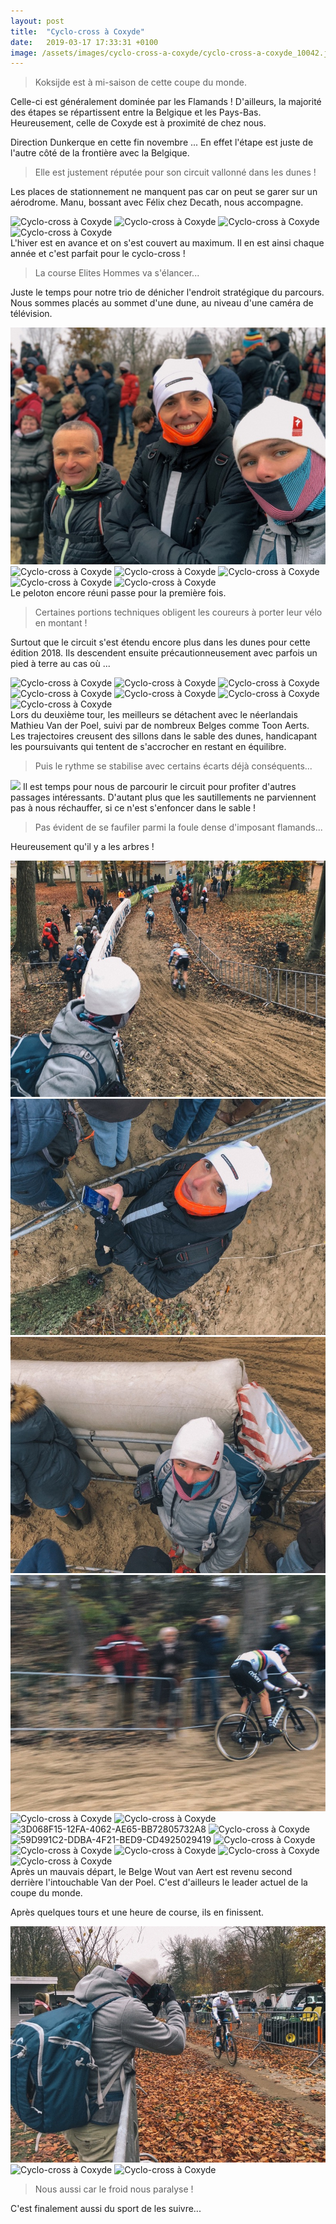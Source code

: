```yaml
---
layout: post
title:  "Cyclo-cross à Coxyde"
date:   2019-03-17 17:33:31 +0100
image: /assets/images/cyclo-cross-a-coxyde/cyclo-cross-a-coxyde_10042.jpg
---
```

> Koksijde est à mi-saison de cette coupe du monde.

Celle-ci est généralement dominée par les Flamands !
D'ailleurs, la majorité des étapes se répartissent entre la Belgique et les Pays-Bas.
Heureusement, celle de Coxyde est à proximité de chez nous.

Direction Dunkerque en cette fin novembre ...
En effet l'étape est juste de l'autre côté de la frontière avec la Belgique.
> Elle est justement réputée pour son circuit vallonné dans les dunes !

Les places de stationnement ne manquent pas car on peut se garer sur un aérodrome.
Manu, bossant avec Félix chez Decath, nous accompagne.

<div class="gallery-box">
  <div class="gallery">
<img src="/assets/images/cyclo-cross-a-coxyde/cyclo-cross-a-coxyde_10031.jpg" title="Laurianne Duraffourg" alt="Cyclo-cross à Coxyde" >
<img src="/assets/images/cyclo-cross-a-coxyde/cyclo-cross-a-coxyde_10032.jpg" title="Toujours aussi fou" alt="Cyclo-cross à Coxyde" >
<img src="/assets/images/cyclo-cross-a-coxyde/cyclo-cross-a-coxyde_10033.jpg" title="Sophie De Boer" alt="Cyclo-cross à Coxyde" >
<img src="/assets/images/cyclo-cross-a-coxyde/cyclo-cross-a-coxyde_10066.jpg" title="On attends de passer !" alt="Cyclo-cross à Coxyde" >
</div>
</div>
L'hiver est en avance et on s'est couvert au maximum.
Il en est ainsi chaque année et c'est parfait pour le cyclo-cross !

> La course Elites Hommes va s'élancer...

Juste le temps pour notre trio de dénicher l'endroit stratégique du parcours.
Nous sommes placés au sommet d'une dune, au niveau d'une caméra de télévision.

<div class="gallery-box">
  <div class="gallery">
<img src="/assets/images/cyclo-cross-a-coxyde/cyclo-cross-a-coxyde_10030.jpg" title="Plus qu'à attendre ! " alt="Cyclo-cross à Coxyde" >
<img src="/assets/images/cyclo-cross-a-coxyde/cyclo-cross-a-coxyde_10039.jpg" title="" alt="Cyclo-cross à Coxyde" >
<img src="/assets/images/cyclo-cross-a-coxyde/cyclo-cross-a-coxyde_10040.jpg" title="" alt="Cyclo-cross à Coxyde" >
<img src="/assets/images/cyclo-cross-a-coxyde/cyclo-cross-a-coxyde_10041.jpg" title="" alt="Cyclo-cross à Coxyde" >
<img src="/assets/images/cyclo-cross-a-coxyde/cyclo-cross-a-coxyde_10042.jpg" title="" alt="Cyclo-cross à Coxyde" >
<img src="/assets/images/cyclo-cross-a-coxyde/cyclo-cross-a-coxyde_10048.jpg" title="" alt="Cyclo-cross à Coxyde" >
</div>
</div>
Le peloton encore réuni passe pour la première fois.

> Certaines portions techniques obligent les coureurs à porter leur vélo en montant !

Surtout que le circuit s'est étendu encore plus dans les dunes pour cette édition 2018.
Ils descendent ensuite précautionneusement avec parfois un pied à terre au cas où ...

<div class="gallery-box">
  <div class="gallery">
<img src="/assets/images/cyclo-cross-a-coxyde/cyclo-cross-a-coxyde_10043.jpg" title="" alt="Cyclo-cross à Coxyde" >
<img src="/assets/images/cyclo-cross-a-coxyde/cyclo-cross-a-coxyde_10044.jpg" title="" alt="Cyclo-cross à Coxyde" >
<img src="/assets/images/cyclo-cross-a-coxyde/cyclo-cross-a-coxyde_10045.jpg" title="" alt="Cyclo-cross à Coxyde" >
<img src="/assets/images/cyclo-cross-a-coxyde/cyclo-cross-a-coxyde_10046.jpg" title="" alt="Cyclo-cross à Coxyde" >
<img src="/assets/images/cyclo-cross-a-coxyde/cyclo-cross-a-coxyde_10047.jpg" title="" alt="Cyclo-cross à Coxyde" >
<img src="/assets/images/cyclo-cross-a-coxyde/cyclo-cross-a-coxyde_10049.jpg" title="" alt="Cyclo-cross à Coxyde" >
<img src="/assets/images/cyclo-cross-a-coxyde/cyclo-cross-a-coxyde_10050.jpg" title="" alt="Cyclo-cross à Coxyde" >
</div>
</div>
Lors du deuxième tour, les meilleurs se détachent avec le néerlandais Mathieu Van der Poel, suivi par de nombreux Belges comme Toon Aerts.
Les trajectoires creusent des sillons dans le sable des dunes, handicapant les poursuivants qui tentent de s'accrocher en restant en équilibre.

> Puis le rythme se stabilise avec certains écarts déjà conséquents...

![](/assets/images/cyclo-cross-a-coxyde/cyclo-cross-a-coxyde_10052.jpg)
Il est temps pour nous de parcourir le circuit pour profiter d'autres passages intéressants.
D'autant plus que les sautillements ne parviennent pas à nous réchauffer, si ce n'est s'enfoncer dans le sable !

> Pas évident de se faufiler parmi la foule dense d'imposant flamands...

Heureusement qu'il y a les arbres !

<div class="gallery-box">
  <div class="gallery">
<img src="/assets/images/cyclo-cross-a-coxyde/cyclo-cross-a-coxyde_10034.jpg" title="" alt="Cyclo-cross à Coxyde" >
<img src="/assets/images/cyclo-cross-a-coxyde/cyclo-cross-a-coxyde_10035.jpg" title="Manu photographe ! " alt="Cyclo-cross à Coxyde" >
<img src="/assets/images/cyclo-cross-a-coxyde/cyclo-cross-a-coxyde_10036.jpg" title="Congelé " alt="Cyclo-cross à Coxyde" >
<img src="/assets/images/cyclo-cross-a-coxyde/cyclo-cross-a-coxyde_10037.jpg" title="Wout Van Aert" alt="Cyclo-cross à Coxyde" >
<img src="/assets/images/cyclo-cross-a-coxyde/cyclo-cross-a-coxyde_10051.jpg" title="Tim Merlier" alt="Cyclo-cross à Coxyde" >
<img src="/assets/images/cyclo-cross-a-coxyde/cyclo-cross-a-coxyde_10053.jpg" title="Mathieu Van DWout Van Aerter Poel" alt="Cyclo-cross à Coxyde" >
<img src="/assets/images/cyclo-cross-a-coxyde/cyclo-cross-a-coxyde_10054.jpg" title="Mathieu Van Der Poel" alt="3D068F15-12FA-4062-AE65-BB72805732A8" >
<img src="/assets/images/cyclo-cross-a-coxyde/cyclo-cross-a-coxyde_10055.jpg" title="Wout Van Aert" alt="Cyclo-cross à Coxyde" >
<img src="/assets/images/cyclo-cross-a-coxyde/cyclo-cross-a-coxyde_10057.jpg" title="Quand le sol est full !" alt="59D991C2-DDBA-4F21-BED9-CD4925029419" >
<img src="/assets/images/cyclo-cross-a-coxyde/cyclo-cross-a-coxyde_10058.jpg" title="Wout Van Aert" alt="Cyclo-cross à Coxyde" >
<img src="/assets/images/cyclo-cross-a-coxyde/cyclo-cross-a-coxyde_10059.jpg" title="Michael Vanthourenhout" alt="Cyclo-cross à Coxyde" >
<img src="/assets/images/cyclo-cross-a-coxyde/cyclo-cross-a-coxyde_10061.jpg" title="Mathieu Van Der Poel" alt="Cyclo-cross à Coxyde" >
<img src="/assets/images/cyclo-cross-a-coxyde/cyclo-cross-a-coxyde_10062.jpg" title="Wout Van Aert" alt="Cyclo-cross à Coxyde" >
<img src="/assets/images/cyclo-cross-a-coxyde/cyclo-cross-a-coxyde_10063.jpg" title="" alt="Cyclo-cross à Coxyde" >
</div>
</div>
Après un mauvais départ, le Belge Wout van Aert est revenu second derrière l'intouchable Van der Poel.
C'est d'ailleurs le leader actuel de la coupe du monde.

Après quelques tours et une heure de course, ils en finissent.

<div class="gallery-box">
  <div class="gallery">
<img src="/assets/images/cyclo-cross-a-coxyde/cyclo-cross-a-coxyde_10038.jpg" title="Dernière photo" alt="Cyclo-cross à Coxyde" >
<img src="/assets/images/cyclo-cross-a-coxyde/cyclo-cross-a-coxyde_10064.jpg" title="Mathieu Van Der Poel" alt="Cyclo-cross à Coxyde" >
<img src="/assets/images/cyclo-cross-a-coxyde/cyclo-cross-a-coxyde_10065.jpg" title="Résultats" alt="Cyclo-cross à Coxyde" >
</div>
</div>

> Nous aussi car le froid nous paralyse !

C'est finalement aussi du sport de les suivre...